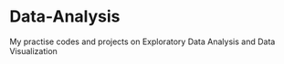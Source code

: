 # Data-Analysis
My practise codes and projects on Exploratory Data Analysis and Data Visualization

